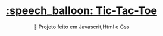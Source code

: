 <h1 align="center">
    <a href="https://pt-br.reactjs.org/">:speech_balloon: Tic-Tac-Toe</a>
</h1>
<p align="center">🚀 Projeto feito em Javascrit,Html e Css</p>
